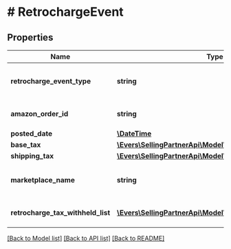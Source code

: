 # # RetrochargeEvent

## Properties

Name | Type | Description | Notes
------------ | ------------- | ------------- | -------------
**retrocharge_event_type** | **string** | The type of event.  Possible values:  * Retrocharge  * RetrochargeReversal | [optional]
**amazon_order_id** | **string** | An Amazon-defined identifier for an order. | [optional]
**posted_date** | [**\DateTime**](\DateTime.md) |  | [optional]
**base_tax** | [**\Evers\SellingPartnerApi\Model\Currency**](Currency.md) |  | [optional]
**shipping_tax** | [**\Evers\SellingPartnerApi\Model\Currency**](Currency.md) |  | [optional]
**marketplace_name** | **string** | The name of the marketplace where the retrocharge event occurred. | [optional]
**retrocharge_tax_withheld_list** | [**\Evers\SellingPartnerApi\Model\TaxWithheldComponent[]**](TaxWithheldComponent.md) | A list of information about taxes withheld. | [optional]

[[Back to Model list]](../../README.md#models) [[Back to API list]](../../README.md#endpoints) [[Back to README]](../../README.md)
